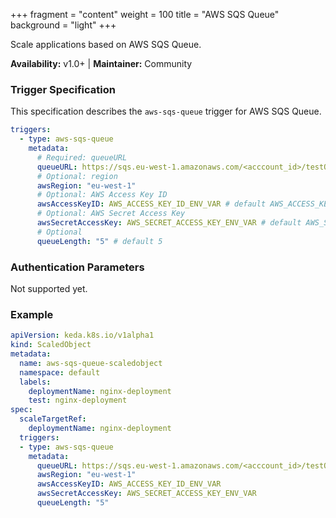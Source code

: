 +++
fragment = "content"
weight = 100
title = "AWS SQS Queue"
background = "light"
+++

Scale applications based on AWS SQS Queue.

**Availability:** v1.0+ | **Maintainer:** Community

<!--more-->

### Trigger Specification

This specification describes the `aws-sqs-queue` trigger for AWS SQS Queue.

```yaml
triggers:
  - type: aws-sqs-queue
    metadata:
      # Required: queueURL
      queueURL: https://sqs.eu-west-1.amazonaws.com/<acccount_id>/testQueue
      # Optional: region
      awsRegion: "eu-west-1"
      # Optional: AWS Access Key ID
      awsAccessKeyID: AWS_ACCESS_KEY_ID_ENV_VAR # default AWS_ACCESS_KEY_ID
      # Optional: AWS Secret Access Key
      awsSecretAccessKey: AWS_SECRET_ACCESS_KEY_ENV_VAR # default AWS_SECRET_ACCESS_KEY
      # Optional
      queueLength: "5" # default 5
```

### Authentication Parameters

Not supported yet.

### Example

```yaml
apiVersion: keda.k8s.io/v1alpha1
kind: ScaledObject
metadata:
  name: aws-sqs-queue-scaledobject
  namespace: default
  labels:
    deploymentName: nginx-deployment
    test: nginx-deployment
spec:
  scaleTargetRef:
    deploymentName: nginx-deployment
  triggers:
  - type: aws-sqs-queue
    metadata:
      queueURL: https://sqs.eu-west-1.amazonaws.com/<acccount_id>/testQueue
      awsRegion: "eu-west-1"
      awsAccessKeyID: AWS_ACCESS_KEY_ID_ENV_VAR
      awsSecretAccessKey: AWS_SECRET_ACCESS_KEY_ENV_VAR
      queueLength: "5"
```